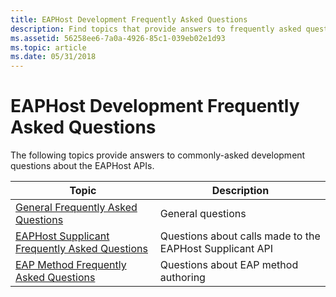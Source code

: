 ```yaml
---
title: EAPHost Development Frequently Asked Questions
description: Find topics that provide answers to frequently asked questions (FAQs) about EAPHost API development.
ms.assetid: 56258ee6-7a0a-4926-85c1-039eb02e1d93
ms.topic: article
ms.date: 05/31/2018
---
```


# EAPHost Development Frequently Asked Questions

The following topics provide answers to commonly-asked development questions about the EAPHost APIs.



| Topic                                                                                              | Description                                              |
|----------------------------------------------------------------------------------------------------|----------------------------------------------------------|
| [General Frequently Asked Questions](general-frequently-asked-questions.yml)                       | General questions                                        |
| [EAPHost Supplicant Frequently Asked Questions](eaphost-supplicant-frequently-asked-questions.yml) | Questions about calls made to the EAPHost Supplicant API |
| [EAP Method Frequently Asked Questions](eap-method-frequently-asked-questions.yml)                 | Questions about EAP method authoring                     |



 

 

 




